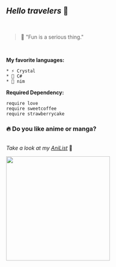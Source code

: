 ## *Hello travelers* 🌻

<br>

> 💭 "Fun is a serious thing."
 
<br>

**My favorite languages:**

    * ⚡ Crystal
    * 🎸 C#
    * 🍣 nim

**Required Dependency:**

```Crystal
require love
require sweetcoffee
require strawberrycake
```
### 🔥 Do you like anime or manga?

<br> *Take a look at my [AniList](https://anilist.co/user/Nishijima03/)* 🌈

<img height="280" src="https://img.anili.st/user/527619">

